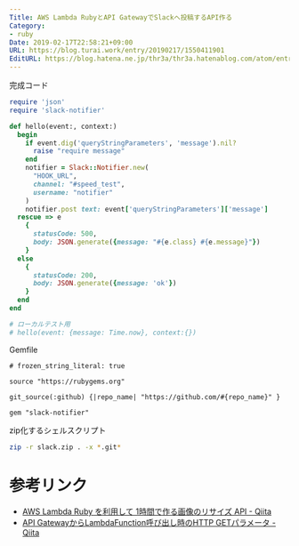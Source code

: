 ```yaml
---
Title: AWS Lambda RubyとAPI GatewayでSlackへ投稿するAPI作る
Category:
- ruby
Date: 2019-02-17T22:58:21+09:00
URL: https://blog.turai.work/entry/20190217/1550411901
EditURL: https://blog.hatena.ne.jp/thr3a/thr3a.hatenablog.com/atom/entry/17680117126967145560
---
```


完成コード

```ruby
require 'json'
require 'slack-notifier'

def hello(event:, context:)
  begin
    if event.dig('queryStringParameters', 'message').nil?
      raise "require message"
    end
    notifier = Slack::Notifier.new(
      "HOOK_URL",
      channel: "#speed_test",
      username: "notifier"
    )
    notifier.post text: event['queryStringParameters']['message']
  rescue => e
    {
      statusCode: 500,
      body: JSON.generate({message: "#{e.class} #{e.message}"})
    }
  else
    {
      statusCode: 200,
      body: JSON.generate({message: 'ok'})
    }
  end
end

# ローカルテスト用
# hello(event: {message: Time.now}, context:{})
```

Gemfile

```
# frozen_string_literal: true

source "https://rubygems.org"

git_source(:github) {|repo_name| "https://github.com/#{repo_name}" }

gem "slack-notifier"
```

zip化するシェルスクリプト

```sh
zip -r slack.zip . -x *.git*
```

# 参考リンク

- [AWS Lambda Ruby を利用して 1時間で作る画像のリサイズ API - Qiita](https://qiita.com/kiitan/items/4bdc530c66d6cdfbd294)
- [API GatewayからLambdaFunction呼び出し時のHTTP GETパラメータ - Qiita](https://qiita.com/nemochu33/items/c9f624c62bf2c85cf26f)

